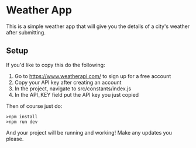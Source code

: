 
# Weather App

This is a simple weather app that will give you the details of a city's weather after submitting.

## Setup
If you'd like to copy this do the following:

1. Go to https://www.weatherapi.com/ to sign up for a free account
2. Copy your API key after creating an account
3. In the project, navigate to src/constants/index.js
4. In the API_KEY field put the API key you just copied

Then of course just do:

```
>npm install
>npm run dev
```

And your project will be running and working!
Make any updates you please.